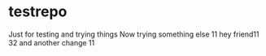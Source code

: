 # testrepo
Just for testing and trying things
Now trying something else
11
hey friend11
32
and another change
11